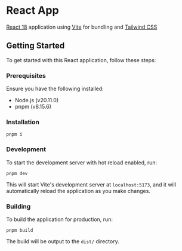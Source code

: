 # React App

[React 18](https://react.dev/) application using [Vite](https://vitejs.dev/) for bundling and [Tailwind CSS](https://tailwindcss.com/)

## Getting Started

To get started with this React application, follow these steps:

### Prerequisites

Ensure you have the following installed:

-   Node.js (v20.11.0)
-   pnpm (v8.15.6)

### Installation

```
pnpm i
```

### Development

To start the development server with hot reload enabled, run:

```
pnpm dev
```

This will start Vite's development server at `localhost:5173`, and it will automatically reload the application as you make changes.

### Building

To build the application for production, run:

```
pnpm build
```

The build will be output to the `dist/` directory.
